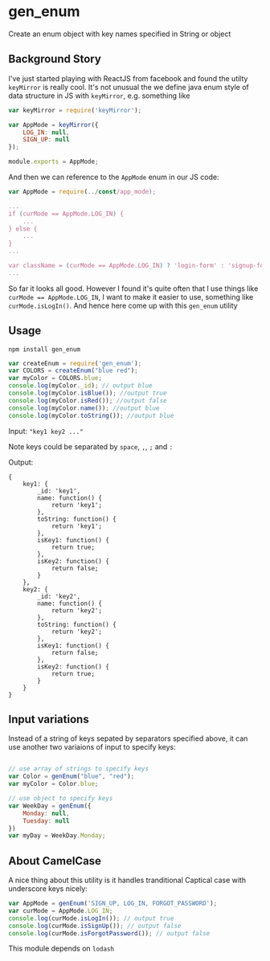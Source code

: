 gen_enum
========

Create an enum object with key names specified in String or object

Background Story
-----------------

I've just started playing with ReactJS from facebook and found the utilty `keyMirror` is really cool. It's not unusual the we define java enum style of data structure in JS with `keyMirror`, e.g. something like

```javascript
var keyMirror = require('keyMirror');

var AppMode = keyMirror({
    LOG_IN: null,
    SIGN_UP: null
});

module.exports = AppMode;
```

And then we can reference to the `AppMode` enum in our JS code:

```javascript
var AppMode = require(../const/app_mode);

...
if (curMode == AppMode.LOG_IN) {
    ...
} else {
    ...
}
...

var className = (curMode == AppMode.LOG_IN) ? 'login-form' : 'signup-form';
...

```

So far it looks all good. However I found it's quite often that I use things like `curMode == AppMode.LOG_IN`, I want to make it easier to use, something like `curMode.isLogIn()`. And hence here come up with this `gen_enum` utility

Usage
-----

`npm install gen_enum`

```javascript
var createEnum = require('gen_enum');
var COLORS = createEnum("blue red");
var myColor = COLORS.blue;
console.log(myColor._id); // output blue
console.log(myColor.isBlue()); //output true
console.log(myColor.isRed()); //output false
console.log(myColor.name()); //output blue
console.log(myColor.toString()); //output blue
```

Input:  `"key1 key2 ..."`

Note keys could be separated by `space`, `,`, `;` and `:`

Output: 

```
{
    key1: {
        _id: 'key1',
        name: function() {
            return 'key1';
        },
        toString: function() {
            return 'key1';
        },
        isKey1: function() {
            return true;
        },
        isKey2: function() {
            return false;
        }
    },
    key2: {
        _id: 'key2',
        name: function() {
            return 'key2';
        },
        toString: function() {
            return 'key2';
        },
        isKey1: function() {
            return false;
        },
        isKey2: function() {
            return true;
        }
    }
}
```

Input variations
-----------------

Instead of a string of keys sepated by separators specified above, it can use another two variaions of input to specify keys:

```javascript

// use array of strings to specify keys
var Color = genEnum("blue", "red");
var myColor = Color.blue;

// use object to specify keys
var WeekDay = genEnum({
    Monday: null,
    Tuesday: null
})
var myDay = WeekDay.Monday;
```

About CamelCase
----------------

A nice thing about this utility is it handles tranditional Captical case with underscore keys nicely:

```javascript
var AppMode = genEnum('SIGN_UP, LOG_IN, FORGOT_PASSWORD');
var curMode = AppMode.LOG_IN;
console.log(curMode.isLogIn()); // output true
console.log(curMode.isSignUp()); // output false
console.log(curMode.isForgotPassword()); // output false
```


This module depends on `lodash`